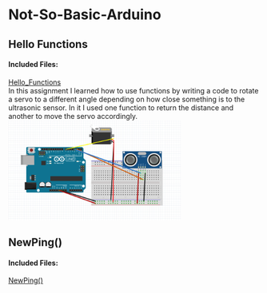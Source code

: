 # Not-So-Basic-Arduino

## Hello Functions
#### Included Files:
<a href="Hello_Functions">Hello_Functions</a> <br/>
In this assignment I learned how to use functions by writing a code to rotate a servo to a different angle depending on how close something is to the ultrasonic sensor. In it I used one function to return the distance and another to move the servo accordingly. <br/>
<IMG SRC="FritzingDiagrams/Hello_FunctionsScreenshot.PNG"  width="345" height="200">


## NewPing()
#### Included Files:
<a href="NewPing()">NewPing()</a> <br/>
